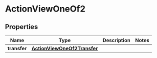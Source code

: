
# ActionViewOneOf2

## Properties
| Name | Type | Description | Notes |
| ------------ | ------------- | ------------- | ------------- |
| **transfer** | [**ActionViewOneOf2Transfer**](ActionViewOneOf2Transfer.md) |  |  |



